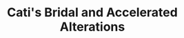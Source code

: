 ---
title: "Cati's Bridal and Accelerated Alterations"
url: /huntsville/catis-bridal-and-accelerated-alterations/
shop: tailor
---